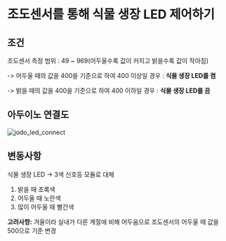 # 조도센서를 통해 식물 생장 LED 제어하기

## 조건
조도센서 측정 범위 : 49 ~ 969(어두울수록 값이 커지고 밝을수록 값이 작아짐)

-> 어두울 때의 값을 400을 기준으로 하여 400 이상일 경우 : **식물 생장 LED를 켬**

-> 밝을 때의 값을 400을 기준으로 하여 400 이하일 경우 : **식물 생장 LED를 끔**

## 아두이노 연결도
![jodo_led_connect](https://github.com/smart-daepa/arduino/assets/113170868/74e7151c-3797-4f79-b7bd-84bda6f9cca5)

## 변동사항
식물 생장 LED -> 3색 신호등 모듈로 대체
1. 밝을 때 초록색
2. 어두울 때 노란색
3. 많이 어두울 때 빨간색

**고려사항:** 겨울이라 실내가 다른 계절에 비해 어두움으로 조도센서의 어두울 때 값을 500으로 기준 변경

